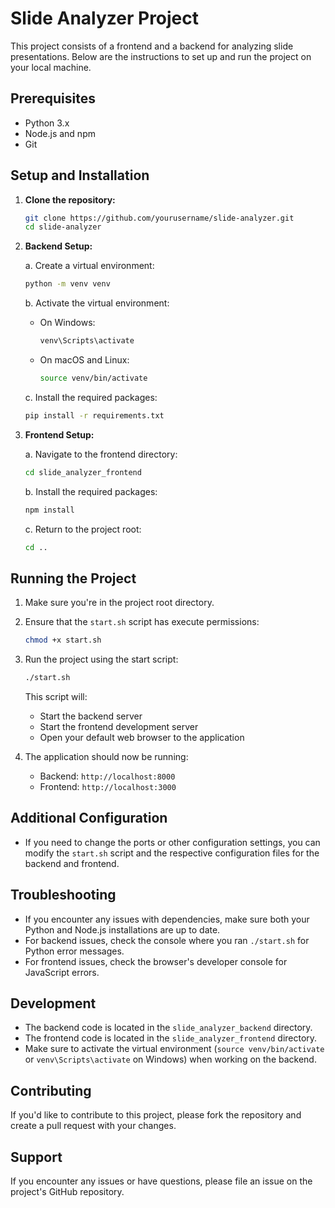 # Slide Analyzer Project

This project consists of a frontend and a backend for analyzing slide presentations. Below are the instructions to set up and run the project on your local machine.

## Prerequisites

- Python 3.x
- Node.js and npm
- Git

## Setup and Installation

1. **Clone the repository:**

   ```sh
   git clone https://github.com/yourusername/slide-analyzer.git
   cd slide-analyzer
   ```

2. **Backend Setup:**

   a. Create a virtual environment:

   ```sh
   python -m venv venv
   ```

   b. Activate the virtual environment:

   - On Windows:
     ```sh
     venv\Scripts\activate
     ```
   - On macOS and Linux:
     ```sh
     source venv/bin/activate
     ```

   c. Install the required packages:

   ```sh
   pip install -r requirements.txt
   ```

3. **Frontend Setup:**

   a. Navigate to the frontend directory:

   ```sh
   cd slide_analyzer_frontend
   ```

   b. Install the required packages:

   ```sh
   npm install
   ```

   c. Return to the project root:

   ```sh
   cd ..
   ```

## Running the Project

1. Make sure you're in the project root directory.

2. Ensure that the `start.sh` script has execute permissions:

   ```sh
   chmod +x start.sh
   ```

3. Run the project using the start script:

   ```sh
   ./start.sh
   ```

   This script will:

   - Start the backend server
   - Start the frontend development server
   - Open your default web browser to the application

4. The application should now be running:
   - Backend: `http://localhost:8000`
   - Frontend: `http://localhost:3000`

## Additional Configuration

- If you need to change the ports or other configuration settings, you can modify the `start.sh` script and the respective configuration files for the backend and frontend.

## Troubleshooting

- If you encounter any issues with dependencies, make sure both your Python and Node.js installations are up to date.
- For backend issues, check the console where you ran `./start.sh` for Python error messages.
- For frontend issues, check the browser's developer console for JavaScript errors.

## Development

- The backend code is located in the `slide_analyzer_backend` directory.
- The frontend code is located in the `slide_analyzer_frontend` directory.
- Make sure to activate the virtual environment (`source venv/bin/activate` or `venv\Scripts\activate` on Windows) when working on the backend.

## Contributing

If you'd like to contribute to this project, please fork the repository and create a pull request with your changes.

## Support

If you encounter any issues or have questions, please file an issue on the project's GitHub repository.
